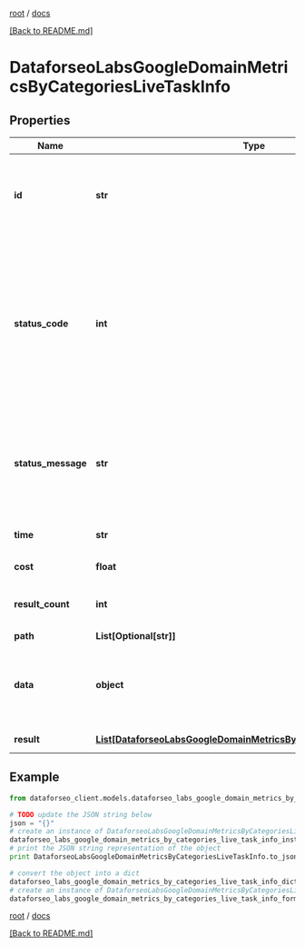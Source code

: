 [root](./../ "root") / [docs](./ "docs")

[[Back to README.md]](./../README.md "[Back to README.md]")

# DataforseoLabsGoogleDomainMetricsByCategoriesLiveTaskInfo

## Properties

Name | Type | Description | Notes
------------ | ------------- | ------------- | -------------
**id** | **str** | task identifier unique task identifier in our system in the UUID format | [optional]
**status_code** | **int** | status code of the task generated by DataForSEO, can be within the following range: 10000-60000 you can find the full list of the response codes here | [optional]
**status_message** | **str** | informational message of the task you can find the full list of general informational messages here | [optional]
**time** | **str** | execution time, seconds | [optional]
**cost** | **float** | total tasks cost, USD | [optional]
**result_count** | **int** | number of elements in the result array | [optional]
**path** | **List[Optional[str]]** | URL path | [optional]
**data** | **object** | contains the same parameters that you specified in the POST request | [optional]
**result** | [**List[DataforseoLabsGoogleDomainMetricsByCategoriesLiveResultInfo]**](DataforseoLabsGoogleDomainMetricsByCategoriesLiveResultInfo.md) | array of results | [optional]

## Example

```python
from dataforseo_client.models.dataforseo_labs_google_domain_metrics_by_categories_live_task_info import DataforseoLabsGoogleDomainMetricsByCategoriesLiveTaskInfo

# TODO update the JSON string below
json = "{}"
# create an instance of DataforseoLabsGoogleDomainMetricsByCategoriesLiveTaskInfo from a JSON string
dataforseo_labs_google_domain_metrics_by_categories_live_task_info_instance = DataforseoLabsGoogleDomainMetricsByCategoriesLiveTaskInfo.from_json(json)
# print the JSON string representation of the object
print DataforseoLabsGoogleDomainMetricsByCategoriesLiveTaskInfo.to_json()

# convert the object into a dict
dataforseo_labs_google_domain_metrics_by_categories_live_task_info_dict = dataforseo_labs_google_domain_metrics_by_categories_live_task_info_instance.to_dict()
# create an instance of DataforseoLabsGoogleDomainMetricsByCategoriesLiveTaskInfo from a dict
dataforseo_labs_google_domain_metrics_by_categories_live_task_info_form_dict = dataforseo_labs_google_domain_metrics_by_categories_live_task_info.from_dict(dataforseo_labs_google_domain_metrics_by_categories_live_task_info_dict)
```

  

[root](./../ "root") / [docs](./ "docs")

[[Back to README.md]](./../README.md "[Back to README.md]")